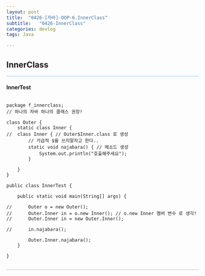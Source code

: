```yaml
---
layout: post
title:  "0426-[자바]-OOP-6.InnerClass"
subtitle:   "0426-InnerClass"
categories: devlog
tags: Java

---
```

## InnerClass

<hr style="height: 1px; background: skyblue; "/>

#### InnerTest

~~~

package f_innerclass;
// 하나의 자바 하나의 클래스 권장!

class Outer {
	static class Inner {
//	class Inner { // Outer$Inner.class 로 생성
		// 가급적 $를 쓰지말자고 한다..
		static void najabara() { // 메소드 생성
			System.out.println("호출해주세요");
		}

	}
}

public class InnerTest {

	public static void main(String[] args) {

//		Outer o = new Outer();
//		Outer.Inner in = o.new Inner(); // o.new Inner 멤버 변수 로 생각!
//		Outer.Inner in = new Outer.Inner();

//		in.najabara();

		Outer.Inner.najabara();
	}

}


~~~

<hr style="height: 1px; background: skyblue; "/>
